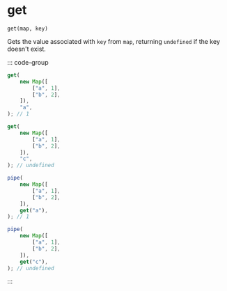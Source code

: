# get

`get(map, key)`

Gets the value associated with `key` from `map`, returning `undefined` if the key doesn't exist.

::: code-group

```ts [data-first]
get(
    new Map([
        ["a", 1],
        ["b", 2],
    ]),
    "a",
); // 1

get(
    new Map([
        ["a", 1],
        ["b", 2],
    ]),
    "c",
); // undefined
```

```ts [data-last]
pipe(
    new Map([
        ["a", 1],
        ["b", 2],
    ]),
    get("a"),
); // 1

pipe(
    new Map([
        ["a", 1],
        ["b", 2],
    ]),
    get("c"),
); // undefined
```

:::
